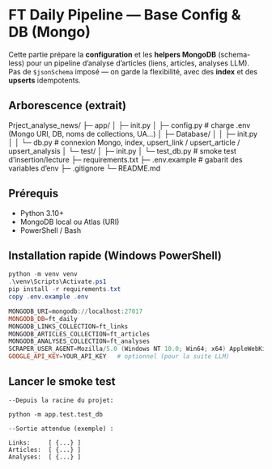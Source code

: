 # FT Daily Pipeline — Base Config & DB (Mongo)

Cette partie prépare la **configuration** et les **helpers MongoDB** (schema-less) pour un pipeline d’analyse d’articles (liens, articles, analyses LLM).  
Pas de `$jsonSchema` imposé — on garde la flexibilité, avec des **index** et des **upserts** idempotents.

## Arborescence (extrait)
Prject_analyse_news/
├─ app/
│ ├─ init.py
│ ├─ config.py # charge .env (Mongo URI, DB, noms de collections, UA…)
│ ├─ Database/
│ │ ├─ init.py
│ │ └─ db.py # connexion Mongo, index, upsert_link / upsert_article / upsert_analysis
│ └─ test/
│ ├─ init.py
│ └─ test_db.py # smoke test d’insertion/lecture
├─ requirements.txt
├─ .env.example # gabarit des variables d’env
├─ .gitignore
└─ README.md


## Prérequis
- Python 3.10+
- MongoDB local ou Atlas (URI)
- PowerShell / Bash

## Installation rapide (Windows PowerShell)
```powershell
python -m venv venv
.\venv\Scripts\Activate.ps1
pip install -r requirements.txt
copy .env.example .env

MONGODB_URI=mongodb://localhost:27017
MONGODB_DB=ft_daily
MONGODB_LINKS_COLLECTION=ft_links
MONGODB_ARTICLES_COLLECTION=ft_articles
MONGODB_ANALYSES_COLLECTION=ft_analyses
SCRAPER_USER_AGENT=Mozilla/5.0 (Windows NT 10.0; Win64; x64) AppleWebKit/537.36 (KHTML, like Gecko) Chrome/124.0.0.0 Safari/537.36
GOOGLE_API_KEY=YOUR_API_KEY   # optionnel (pour la suite LLM)
```
## Lancer le smoke test
``` 
--Depuis la racine du projet: 

python -m app.test.test_db

--Sortie attendue (exemple) :

Links:     [ {...} ]
Articles:  [ {...} ]
Analyses:  [ {...} ]
